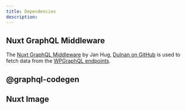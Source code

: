 ```yaml
---
title: Dependencies
description: 
---
```


## Nuxt GraphQL Middleware

The [Nuxt GraphQL Middleware](https://github.com/dulnan/nuxt-graphql-middleware) by Jan Hug, [Dulnan on GitHub](https://github.com/dulnan) is used to fetch data from the [WPGraphQL endpoints](https://www.wpgraphql.com/).

## @graphql-codegen

## Nuxt Image
